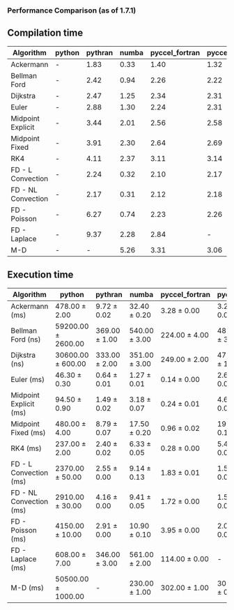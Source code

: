 ### Performance Comparison (as of 1.7.1)
## Compilation time
Algorithm                 | python                    | pythran                   | numba                     | pyccel_fortran            | pyccel_c                 
------------------------- | ------------------------- | ------------------------- | ------------------------- | ------------------------- | -------------------------
Ackermann                 | -                         | 1.83                      | 0.33                      | 1.40                      | 1.32                     
Bellman Ford              | -                         | 2.42                      | 0.94                      | 2.26                      | 2.22                     
Dijkstra                  | -                         | 2.47                      | 1.25                      | 2.34                      | 2.31                     
Euler                     | -                         | 2.88                      | 1.30                      | 2.24                      | 2.31                     
Midpoint Explicit         | -                         | 3.44                      | 2.01                      | 2.56                      | 2.58                     
Midpoint Fixed            | -                         | 3.91                      | 2.30                      | 2.64                      | 2.69                     
RK4                       | -                         | 4.11                      | 2.37                      | 3.11                      | 3.14                     
FD - L Convection         | -                         | 2.24                      | 0.32                      | 2.10                      | 2.17                     
FD - NL Convection        | -                         | 2.17                      | 0.31                      | 2.12                      | 2.18                     
FD - Poisson              | -                         | 6.27                      | 0.74                      | 2.23                      | 2.26                     
FD - Laplace              | -                         | 9.37                      | 2.28                      | 2.84                      | -                        
M-D                       | -                         | -                         | 5.26                      | 3.31                      | 3.06                     

## Execution time
Algorithm                 | python                    | pythran                   | numba                     | pyccel_fortran            | pyccel_c                 
------------------------- | ------------------------- | ------------------------- | ------------------------- | ------------------------- | -------------------------
Ackermann (ms)            | 478.00 $\pm$ 2.00         | 9.72 $\pm$ 0.02           | 32.40 $\pm$ 0.20          | 3.28 $\pm$ 0.00           | 3.28 $\pm$ 0.00          
Bellman Ford (ns)         | 59200.00 $\pm$ 2600.00    | 369.00 $\pm$ 1.00         | 540.00 $\pm$ 3.00         | 224.00 $\pm$ 4.00         | 487.00 $\pm$ 3.00        
Dijkstra (ns)             | 30600.00 $\pm$ 600.00     | 333.00 $\pm$ 2.00         | 351.00 $\pm$ 3.00         | 249.00 $\pm$ 2.00         | 479.00 $\pm$ 1.00        
Euler (ms)                | 46.30 $\pm$ 0.30          | 0.64 $\pm$ 0.01           | 1.27 $\pm$ 0.01           | 0.14 $\pm$ 0.00           | 2.60 $\pm$ 0.02          
Midpoint Explicit (ms)    | 94.50 $\pm$ 0.90          | 1.49 $\pm$ 0.02           | 3.18 $\pm$ 0.07           | 0.24 $\pm$ 0.01           | 4.61 $\pm$ 0.03          
Midpoint Fixed (ms)       | 480.00 $\pm$ 4.00         | 8.79 $\pm$ 0.07           | 17.50 $\pm$ 0.20          | 0.96 $\pm$ 0.02           | 19.80 $\pm$ 0.10         
RK4 (ms)                  | 237.00 $\pm$ 2.00         | 2.40 $\pm$ 0.02           | 6.33 $\pm$ 0.05           | 0.28 $\pm$ 0.00           | 5.44 $\pm$ 0.02          
FD - L Convection (ms)    | 2370.00 $\pm$ 50.00       | 2.55 $\pm$ 0.00           | 9.14 $\pm$ 0.13           | 1.83 $\pm$ 0.01           | 1.56 $\pm$ 0.00          
FD - NL Convection (ms)   | 2910.00 $\pm$ 30.00       | 4.16 $\pm$ 0.00           | 9.41 $\pm$ 0.05           | 1.72 $\pm$ 0.00           | 1.56 $\pm$ 0.00          
FD - Poisson (ms)         | 4150.00 $\pm$ 10.00       | 2.91 $\pm$ 0.00           | 10.90 $\pm$ 0.10          | 3.95 $\pm$ 0.00           | 2.04 $\pm$ 0.00          
FD - Laplace (ms)         | 608.00 $\pm$ 7.00         | 346.00 $\pm$ 3.00         | 561.00 $\pm$ 2.00         | 114.00 $\pm$ 0.00         | -                        
M-D (ms)                  | 50500.00 $\pm$ 1000.00    | -                         | 230.00 $\pm$ 1.00         | 302.00 $\pm$ 1.00         | 304.00 $\pm$ 0.00        
